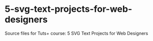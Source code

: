 # 5-svg-text-projects-for-web-designers
Source files for Tuts+ course: 5 SVG Text Projects for Web Designers
